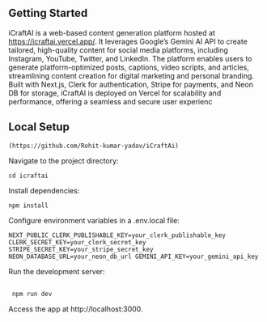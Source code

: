 
## Getting Started

iCraftAI is a web-based content generation platform hosted at https://icraftai.vercel.app/. It leverages Google’s Gemini AI API to create tailored, high-quality content for social media platforms, including Instagram, YouTube, Twitter, and LinkedIn. The platform enables users to generate platform-optimized posts, captions, video scripts, and articles, streamlining content creation for digital marketing and personal branding. Built with Next.js, Clerk for authentication, Stripe for payments, and Neon DB for storage, iCraftAI is deployed on Vercel for scalability and performance, offering a seamless and secure user experienc

##  Local Setup

    (https://github.com/Rohit-kumar-yadav/iCraftAi)

Navigate to the project directory:

    cd icraftai         

Install dependencies:

    npm install

Configure environment variables in a .env.local file:

`NEXT_PUBLIC_CLERK_PUBLISHABLE_KEY=your_clerk_publishable_key
CLERK_SECRET_KEY=your_clerk_secret_key
STRIPE_SECRET_KEY=your_stripe_secret_key
NEON_DATABASE_URL=your_neon_db_url
GEMINI_API_KEY=your_gemini_api_key` 



Run the development server:
##
     npm run dev



Access the app at http://localhost:3000.


